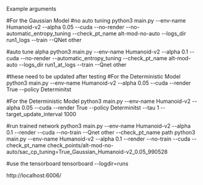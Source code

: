



Example arguments

#For the Gaussian Model
#no auto tuning
python3 main.py --env-name Humanoid-v2 --alpha 0.05 --cuda --no-render --no-automatic_entropy_tuning --check_pt_name alt-mod-no-auto --logs_dir run1_logs --train --QNet other

#auto tune alpha 
python3 main.py --env-name Humanoid-v2 --alpha 0.1 --cuda --no-render --automatic_entropy_tuning --check_pt_name alt-mod-auto --logs_dir run1_at_logs --train --Qnet other

#these need to be updated after testing
#For the Deterministic Model
python3 main.py --env-name Humanoid-v2 --alpha 0.05 --cuda --render True --policy Determinitst

#For the Deterministic Model
python3 main.py --env-name Humanoid-v2 --alpha 0.05 --cuda --render True --policy Determinitst --tau 1 --target_update_interval 1000

#run trained network
python3 main.py --env-name Humanoid-v2 --alpha 0.1 --render --cuda --no-train --Qnet other --check_pt_name path
python3 main.py --env-name Humanoid-v2 --alpha 0.1 --render --no-train --cuda --check_pt_name check_points/alt-mod-no-auto/sac_cp_tuning=True_Gaussian_Humanoid-v2_0.05_990528

#use the tensorboard
tensorboard --logdir=runs

http://localhost:6006/
